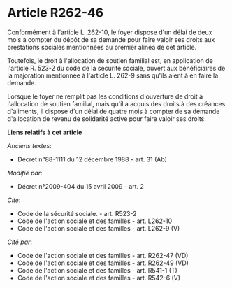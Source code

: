 # Article R262-46

Conformément à l'article L. 262-10, le foyer dispose d'un délai de deux mois à compter du dépôt de sa demande pour faire
valoir ses droits aux prestations sociales mentionnées au premier alinéa de cet article. 

Toutefois, le droit à l'allocation de soutien familial est, en application de l'article R. 523-2 du code de la sécurité
sociale, ouvert aux bénéficiaires de la majoration mentionnée à l'article L. 262-9 sans qu'ils aient à en faire la demande. 

Lorsque le foyer ne remplit pas les conditions d'ouverture de droit à l'allocation de soutien familial, mais qu'il a acquis
des droits à des créances d'aliments, il dispose d'un délai de quatre mois à compter de sa demande d'allocation de revenu de
solidarité active pour faire valoir ses droits.

**Liens relatifs à cet article**

_Anciens textes_:

  - Décret n°88-1111 du 12 décembre 1988 - art. 31 (Ab)

_Modifié par_:

  - Décret n°2009-404 du 15 avril 2009 - art. 2

_Cite_:

  - Code de la sécurité sociale. - art. R523-2
  - Code de l'action sociale et des familles - art. L262-10
  - Code de l'action sociale et des familles - art. L262-9 (V)

_Cité par_:

  - Code de l'action sociale et des familles - art. R262-47 (VD)
  - Code de l'action sociale et des familles - art. R262-49 (VD)
  - Code de l'action sociale et des familles - art. R541-1 (T)
  - Code de l'action sociale et des familles - art. R542-6 (V)

